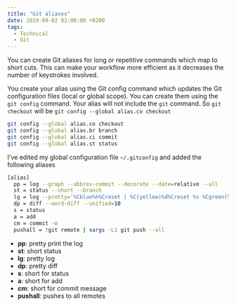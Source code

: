 ```yaml
---
title: "Git aliases"
date: 2019-09-02 03:00:00 +0200
tags:
  - Technical
  - Git
---
```


You can create Git aliases for long or repetitive commands which map to short cuts.
This can make your workflow more efficient as it decreases the number of keystrokes involved.

You create your alias using the Git config command which updates the Git configuration files (local or global scope).
You can create them using the `git config` command. Your alias will not include the `git` command.
So `git checkout` will be `git config --global alias.co checkout`

```bash
git config --global alias.co checkout
git config --global alias.br branch
git config --global alias.ci commit
git config --global alias.st status
```

I've edited my global configuration file `~/.gitconfig` and added the following aliases

```bash
[alias]
  pp = log --graph --abbrev-commit --decorate --date=relative --all
  st = status --short --branch
  lg = log --pretty='%Cblue%h%Creset | %C(yellow)%d%Creset %s %Cgreen(%cr)%Creset %C(cyan)[%an]%Creset' --graph
  dp = diff --word-diff --unified=10
  s = status
  a = add
  cm = commit -m
  pushall = !git remote | xargs -L1 git push --all
```

- **pp**: pretty print the log
- **st**: short status
- **lg**: pretty log
- **dp**: pretty diff
- **s**: short for status
- **a**: short for add
- **cm**: short for commit message
- **pushall**: pushes to all remotes
